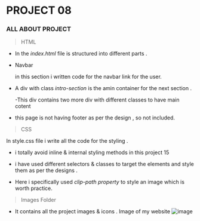 # PROJECT 08

### ALL ABOUT PROJECT 

>HTML

- In the *index.html* file is  structured into different parts .

- Navbar
 
  in this section i written code for the navbar link for the user.

- A div with class *intro-section* is the amin container for the next section . 
  
  -This div contains two more div with different classes to have main cotent 

- this page is not having footer as per the design , so not included.

> CSS

In style.css file i write all the code for the styling . 

- i totally avoid inline & internal styling methods in this project 15 

- i have used different selectors & classes to target the elements and style them as per the designs .

- Here i specifically used *clip-path property* to style an image which is worth practice.

> Images Folder

- It contains all the project images & icons .
Image of my website
![image](https://user-images.githubusercontent.com/109961309/188316214-09f2b25c-75be-4d8a-80fb-b37da33aba46.png)
